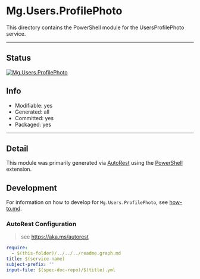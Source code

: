 <!-- region Generated -->
# Mg.Users.ProfilePhoto
This directory contains the PowerShell module for the UsersProfilePhoto service.

---
## Status
[![Mg.Users.ProfilePhoto](https://img.shields.io/powershellgallery/v/Mg.Users.ProfilePhoto.svg?style=flat-square&label=Mg.Users.ProfilePhoto "Mg.Users.ProfilePhoto")](https://www.powershellgallery.com/packages/Mg.Users.ProfilePhoto/)

## Info
- Modifiable: yes
- Generated: all
- Committed: yes
- Packaged: yes

---
## Detail
This module was primarily generated via [AutoRest](https://github.com/Azure/autorest) using the [PowerShell](https://github.com/Azure/autorest.powershell) extension.

## Development
For information on how to develop for `Mg.Users.ProfilePhoto`, see [how-to.md](how-to.md).
<!-- endregion -->

### AutoRest Configuration

> see https://aka.ms/autorest

``` yaml
require:
  - $(this-folder)/../../../readme.graph.md
title: $(service-name)
subject-prefix: ''
input-file: $(spec-doc-repo)/$(title).yml
```

